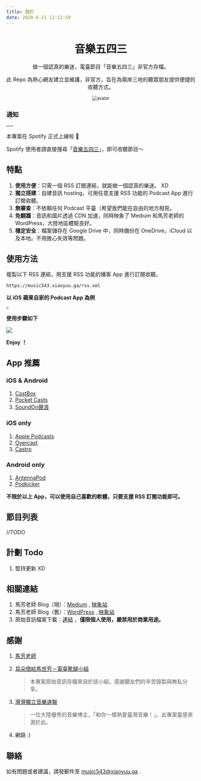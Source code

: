 ```yaml
---
title: 關於
date: 2020-6-21 12:12:59
---
```


<h1 align="center">音樂五四三</h1>
<p align="center">
做一個認真的樂迷，電臺節目「音樂五四三」非官方存檔。
</p>
<p align="center">
此 Repo 為熱心網友建立並維護，非官方，旨在為兩岸三地的聽眾朋友提供便捷的收聽方式。
</p>

<p align="center">
<img src="https://cdn.jsdelivr.net/gh/coxmos/cdn@master/music543/avatar.png" alt="avatar" style="zoom:80%;" />
</p>




### 通知
<a href="https://open.spotify.com/show/3ZsHxqotBOPdLlfOiRW9xv" target="_blank"><img alt="Spotify" src="https://cdn.jsdelivr.net/gh/coxmos/cdn@master/podcast/spotify-podcast-badge.svg" style="zoom:30%"></a>




本專案在 Spotify 正式上線啦 🎉  

Spotify 使用者請直接搜尋「<a href="https://open.spotify.com/show/3ZsHxqotBOPdLlfOiRW9xv" target="_blank">音樂五四三</a>」，即可收聽節目～  



## 特點

1. **使用方便**：只需一個 RSS 訂閱連結，就能做一個認真的樂迷。 XD
2. **獨立搭建**：自建音訊 hosting，可用任意支援 RSS 功能的 Podcast App 進行訂閱收聽。
3. **無審查**：不依賴任何 Podcast 平臺（希望我們能在自由的地方相見。
4. **免翻牆**：音訊和圖片透過 CDN 加速，同時映象了 Medium 和馬芳老師的 WordPress，大陸地區體驗良好。
5. **穩定安全**：檔案儲存在 Google Drive 中，同時備份在 OneDrive，iCloud 以及本地。不用擔心失效等問題。





## 使用方法
複製以下 RSS 連結，用支援 RSS 功能的播客 App 進行訂閱收聽。

```plain
https://music543.xiaoyuu.ga/rss.xml
```



**以 iOS 蘋果自家的 Podcast App 為例**

<img src="https://cdn.jsdelivr.net/gh/coxmos/cdn@master/podcast/apple-podcast.png" style="zoom:40%;" />

**使用步驟如下**



![](https://cdn.jsdelivr.net/gh/coxmos/cdn@master/podcast/apple-podcast-step.jpeg)



**Enjoy ！**


##  App 推薦

### iOS & Android

1. [CastBox](https://castbox.fm) 
2. [Pocket Casts](https://www.pocketcasts.com)
3. [SoundOn聲浪](https://www.soundon.fm)

### iOS only

1. [Apple Podcasts](https://apps.apple.com/us/app/id525463029)
2. [Overcast](https://overcast.fm)
3. [Castro](https://castro.fm)

### Android only

1. [AntennaPod](https://antennapod.org)
2. [Podkicker](https://www.podkicker.com)



**不限於以上 App，可以使用自己喜歡的軟體，只要支援 RSS 訂閱功能即可。**



## 節目列表

//TODO



## 計劃 Todo

1. 堅持更新 XD



## 相關連結

1. 馬芳老師 Blog（現）：[Medium](https://medium.com/@mafang) ,  [映象站](https://medium.xiaoyuu.ga/@mafang)
2. 馬芳老師 Blog（舊）：[WordPress](https://honeypie.wordpress.com) , [映象站](https://honeypie.xiaoyuu.ga)
3. 原始音訊檔案下載：[連結](https://one.xiaoyuu.ga/music543) ，**僅限個人使用，嚴禁用於商業用途。** 



## 感謝

1. [馬芳老師](https://www.facebook.com/shihfang.ma)

2. [耳朵借給馬世芳－電臺靴腿小組](https://www.facebook.com/groups/258827734532615) 

   > 本專案原始音訊存檔來自於該小組，感謝聽友們的辛苦錄製與無私分享。

3. [灣灣獨立音樂速報](https://weibo.com/rebelfreak) 

   > 一位大陸優秀的音樂博主，「和你一樣熱愛臺灣音樂！」。此專案靈感來源於此。

4. 網路 :)



## 聯絡

如有問題或者建議，請發郵件至 [music543@xiaoyuu.ga](mailto:music543@xiaoyuu.ga)  .
